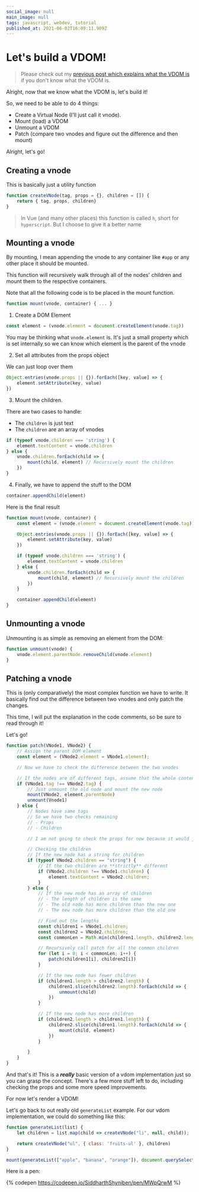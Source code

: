 ```yaml
---
social_image: null
main_image: null
tags: javascript, webdev, tutorial
published_at: 2021-06-02T16:09:11.909Z
---
```


# Let's build a VDOM!

> Please check out my [previous post which explains what the VDOM is](https://dev.to/siddharthshyniben/what-is-the-virtual-dom-let-s-build-it-5070) if you don't know what the VDOM is.

Alright, now that we know what the VDOM is, let's build it!

So, we need to be able to do 4 things:

- Create a Virtual Node (I'll just call it vnode).
- Mount (load) a VDOM
- Unmount a VDOM
- Patch (compare two vnodes and figure out the difference and then mount)

Alright, let's go!

## Creating a vnode

This is basically just a utility function

```js
function createVNode(tag, props = {}, children = []) {
    return { tag, props, children}
}
```
> In Vue (and many other places) this function is called `h`, short for `hyperscript`. But I choose to give it a better name

## Mounting a vnode

By mounting, I mean appending the vnode to any container like `#app` or any other place it should be mounted.

This function will recursively walk through all of the nodes' children and mount them to the respective containers.

Note that all the following code is to be placed in the mount function.

```js
function mount(vnode, container) { ... }
```

1. Create a DOM Element

```js
const element = (vnode.element = document.createElement(vnode.tag))
```

You may be thinking what `vnode.element` is. It's just a small property which is set internally so we can know which element is the parent of the vnode

2. Set all attributes from the props object

We can just loop over them
```js
Object.entries(vnode.props || {}).forEach([key, value] => {
    element.setAttribute(key, value)
})
```

3. Mount the children.

There are two cases to handle:
- The `children` is just text
- The `children` are an array of vnodes

```js
if (typeof vnode.children === 'string') {
    element.textContent = vnode.children
} else {
    vnode.children.forEach(child => {
        mount(child, element) // Recursively mount the children
    })
}
```

4. Finally, we have to append the stuff to the DOM

```js
container.appendChild(element)
```

Here is the final result

```js
function mount(vnode, container) { 
    const element = (vnode.element = document.createElement(vnode.tag))

    Object.entries(vnode.props || {}).forEach([key, value] => {
        element.setAttribute(key, value)
    })

    if (typeof vnode.children === 'string') {
        element.textContent = vnode.children
    } else {
        vnode.children.forEach(child => {
            mount(child, element) // Recursively mount the children
        })
    }

    container.appendChild(element)
}
```

## Unmounting a vnode

Unmounting is as simple as removing an element from the DOM:

```js
function unmount(vnode) {
    vnode.element.parentNode.removeChild(vnode.element)
}
```

## Patching a vnode

This is (only comparatively) the most complex function we have to write. It basically find out the difference between two vnodes and only patch the changes.

This time, I will put the explanation in the code comments, so be sure to read through it!

Let's go!

```js
function patch(VNode1, VNode2) {
    // Assign the parent DOM element
    const element = (VNode2.element = VNode1.element);

    // Now we have to check the difference between the two vnodes

    // If the nodes are of different tags, assume that the whole content has changed.
    if (VNode1.tag !== VNode2.tag) {
        // Just unmount the old node and mount the new node
        mount(VNode2, element.parentNode)
        unmount(Vnode1)
    } else {
        // Nodes have same tags
        // So we have two checks remaining
        // - Props
        // - Children

        // I am not going to check the props for now because it would just lengthen the post and miss the point. I might write a third article which contains the full implementation

        // Checking the children
        // If the new node has a string for children
        if (typeof VNode2.children == "string") {
            // If the two children are **strictly** different
            if (VNode2.children !== VNode1.children) {
                element.textContent = VNode2.children;
            }
        } else {
            // If the new node has an array of children
            // - The length of children is the same
            // - The old node has more children than the new one
            // - The new node has more children than the old one

            // Find out the lengths
            const children1 = VNode1.children;
            const children2 = VNode2.children;
            const commonLen = Math.min(children1.length, children2.length)

            // Recursively call patch for all the common children
            for (let i = 0; i < commonLen; i++) {
                patch(children1[i], children2[i])
            }

            // If the new node has fewer children
            if (children1.length > children2.length) {
                children1.slice(children2.length).forEach(child => {
                    unmount(child)
                })
            }

            // If the new node has more children
            if (children2.length > children1.length) {
                children2.slice(children1.length).forEach(child => {
                    mount(child, element)
                })
            }

        }
    }
}
```

And that's it! This is a ***really*** basic version of a vdom implementation just so you can grasp the concept. There's a few more stuff left to do, including checking the props and some more speed improvements. 

For now let's render a VDOM!

Let's go back to out really old `generateList` example. For our vdom implementation, we could do something like this:

```js
function generateList(list) {
    let children = list.map(child => createVNode("li", null, child));

    return createVNode("ul", { class: 'fruits-ul' }, children)
}

mount(generateList(["apple", "banana", "orange"]), document.querySelector("#app")/* any selector */)
```

Here is a pen:

{% codepen https://codepen.io/SiddharthShyniben/pen/MWpQrwM %}

